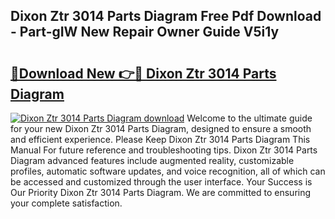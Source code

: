## Dixon Ztr 3014 Parts Diagram Free Pdf Download - Part-gIW New Repair Owner Guide V5i1y

# <h2><a href="http://dfkraog.blite.top/?on=Dixon+Ztr+3014+Parts+Diagram">🔗Download New 👉🔴 Dixon Ztr 3014 Parts Diagram</a></h2>

[![Dixon Ztr 3014 Parts Diagram download](https://i.imgur.com/lujVjoI.png)](http://dfkraog.blite.top/?on=Dixon+Ztr+3014+Parts+Diagram)
Welcome to the ultimate guide for your new Dixon Ztr 3014 Parts Diagram, designed to ensure a smooth and efficient experience. Please Keep Dixon Ztr 3014 Parts Diagram This Manual For future reference and troubleshooting tips. Dixon Ztr 3014 Parts Diagram advanced features include augmented reality, customizable profiles, automatic software updates, and voice recognition, all of which can be accessed and customized through the user interface. Your Success is Our Priority Dixon Ztr 3014 Parts Diagram. We are committed to ensuring your complete satisfaction.
